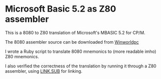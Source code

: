 # Microsoft Basic 5.2 as Z80 assembler

This is a 8080 to Z80 translation of Microsoft's MBASIC 5.2 for CP/M.

The 8080 assembler source can be downloaded from
[Winworldpc](https://winworldpc.com/product/microsoft-basic/80)

I wrote a Ruby script to translate 8080 mnemonics to (more readable
imho) Z80 mnemonics.

I also verified the correctness of the translation by running it
through a Z80 assembler, using [LINK.SUB](LINK.SUB) for linking.
